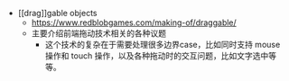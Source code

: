 - [[drag]]gable objects
	- https://www.redblobgames.com/making-of/draggable/
	- 主要介绍前端拖动技术相关的各种议题
		- 这个技术的复杂在于需要处理很多边界case，比如同时支持 mouse 操作和 touch 操作，以及各种拖动时的交互问题，比如文字选中等等。